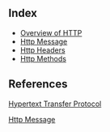 ## Index
- [Overview of HTTP](./Overview.md)
- [Http Message]()
- [Http Headers]()
- [Http Methods]()


## References
[Hypertext Transfer Protocol](https://developer.mozilla.org/en-US/docs/Web/HTTP)

[Http Message](https://developer.mozilla.org/en-US/docs/Web/HTTP/Messages)